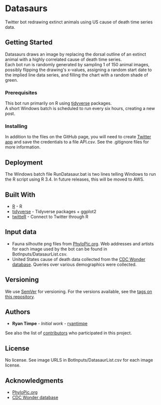 # Datasaurs

Twitter bot redrawing extinct animals using US cause of death time series data.

## Getting Started

Datasaurs draws an image by replacing the dorsal outline of an extinct animal with a highly correlated cause of death time series.  
Each bot run is randomly generated by sampling 1 of 150 animal images, possibly flipping the drawing's x-values, assigning a random start date to the implied line data series, and filling the chart with a random shade of green.

### Prerequisites

This bot run primarily on R using [tidyverse](https://github.com/tidyverse/tidyverse) packages.  
A short Windows batch is scheduled to run every six hours, creating a new post.

### Installing

In addition to the files on the GitHub page, you will need to create [Twitter app](https://apps.twitter.com/app/new) and save the credentials to a file API.csv. See the .gitignore files for more information.

## Deployment

The Windows batch file RunDatasaur.bat is two lines telling Windows to run the R script using R 3.4. In future releases, this will be moved to AWS.

## Built With

* [R](https://www.r-project.org/) - R
* [tidyverse](https://github.com/tidyverse/tidyverse) - Tidyverse packages + ggplot2
* [twitteR](https://github.com/geoffjentry/twitteR) - Connect to Twitter through R

## Input data

* Fauna silhoutte png files from [PhyloPic.org](http://phylopic.org/image/browse/). Web addresses and artists for each image used by the bot can be found in BotInputs/DatasaurList.csv.
* United States cause of death data collected from the [CDC Wonder database](https://wonder.cdc.gov/ucd-icd10.html). Queries over various demographics were collected.

## Versioning

We use [SemVer](http://semver.org/) for versioning. For the versions available, see the [tags on this repository](https://github.com/ryantimpe/datasaurs/tags). 

## Authors

* **Ryan Timpe** - *Initial work* - [ryantimpe](https://github.com/ryantimpe)

See also the list of [contributors](https://github.com/ryantimpe/datasaurs/contributors) who participated in this project.

## License

No license. See image URLS in BotInputs/DatasaurList.csv for each image license.

## Acknowledgments

* [PhyloPic.org](http://phylopic.org/image/browse/)
* [CDC Wonder database](https://wonder.cdc.gov/ucd-icd10.html)

